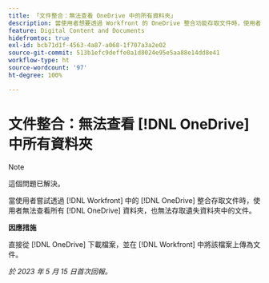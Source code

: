 ```yaml
---
title: 「文件整合：無法查看 OneDrive 中的所有資料夾」
description: 當使用者想要透過 Workfront 的 OneDrive 整合功能存取文件時，使用者無法查看所有 OneDrive 資料夾，也無法存取遺失資料夾中的文件。
feature: Digital Content and Documents
hidefromtoc: true
exl-id: bcb71d1f-4563-4a87-a068-1f707a3a2e02
source-git-commit: 513b1efc9deffe0a1d8024e95e5aa88e14dd8e41
workflow-type: ht
source-wordcount: '97'
ht-degree: 100%

---
```


# 文件整合：無法查看 [!DNL OneDrive] 中所有資料夾

>[!NOTE]
>
>這個問題已解決。

<!--

>[!NOTE]
>
>The Product team is currently evaluating this issue resolution, which might require product enhancements. Product enhancements are communicated in the Product Announcements and not with the Maintenance Updates.

-->

當使用者嘗試透過 [!DNL Workfront] 中的 [!DNL OneDrive] 整合存取文件時，使用者無法查看所有 [!DNL OneDrive] 資料夾，也無法存取遺失資料夾中的文件。

**因應措施**

直接從 [!DNL OneDrive] 下載檔案，並在 [!DNL Workfront] 中將該檔案上傳為文件。

_於 2023 年 5 月 15 日首次回報。_
